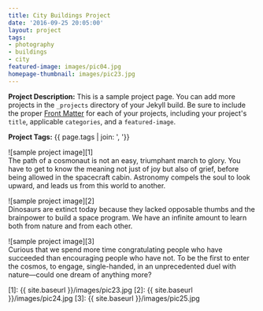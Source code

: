 ```yaml
---
title: City Buildings Project
date: '2016-09-25 20:05:00'
layout: project
tags:
- photography
- buildings
- city
featured-image: images/pic04.jpg
homepage-thumbnail: images/pic23.jpg
---
```


**Project Description:** This is a sample project page. You can add more projects in the `_projects` directory of your Jekyll build. Be sure to include the proper [Front Matter](https://jekyllrb.com/docs/frontmatter/) for each of your projects, including your project's `title`, applicable `categories`, and a `featured-image`.

**Project Tags:** {{ page.tags | join: ', '}}

![sample project image][1]  
The path of a cosmonaut is not an easy, triumphant march to glory. You have to get to know the meaning not just of joy but also of grief, before being allowed in the spacecraft cabin. Astronomy compels the soul to look upward, and leads us from this world to another.

![sample project image][2]  
Dinosaurs are extinct today because they lacked opposable thumbs and the brainpower to build a space program. We have an infinite amount to learn both from nature and from each other.

![sample project image][3]  
Curious that we spend more time congratulating people who have succeeded than encouraging people who have not. To be the first to enter the cosmos, to engage, single-handed, in an unprecedented duel with nature—could one dream of anything more?


<!-- Referenced Images -->
[1]: {{ site.baseurl }}/images/pic23.jpg
[2]: {{ site.baseurl }}/images/pic24.jpg
[3]: {{ site.baseurl }}/images/pic25.jpg

